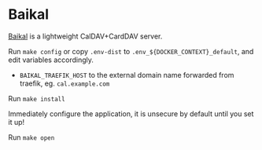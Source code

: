 # Baikal

[Baikal](https://sabre.io/baikal/) is a lightweight CalDAV+CardDAV server. 

Run `make config` or copy `.env-dist` to `.env_${DOCKER_CONTEXT}_default`, and edit variables
accordingly.

 * `BAIKAL_TRAEFIK_HOST` to the external domain name forwarded from traefik, eg.
   `cal.example.com`

Run `make install`

Immediately configure the application, it is unsecure by default until
you set it up!

Run `make open`
